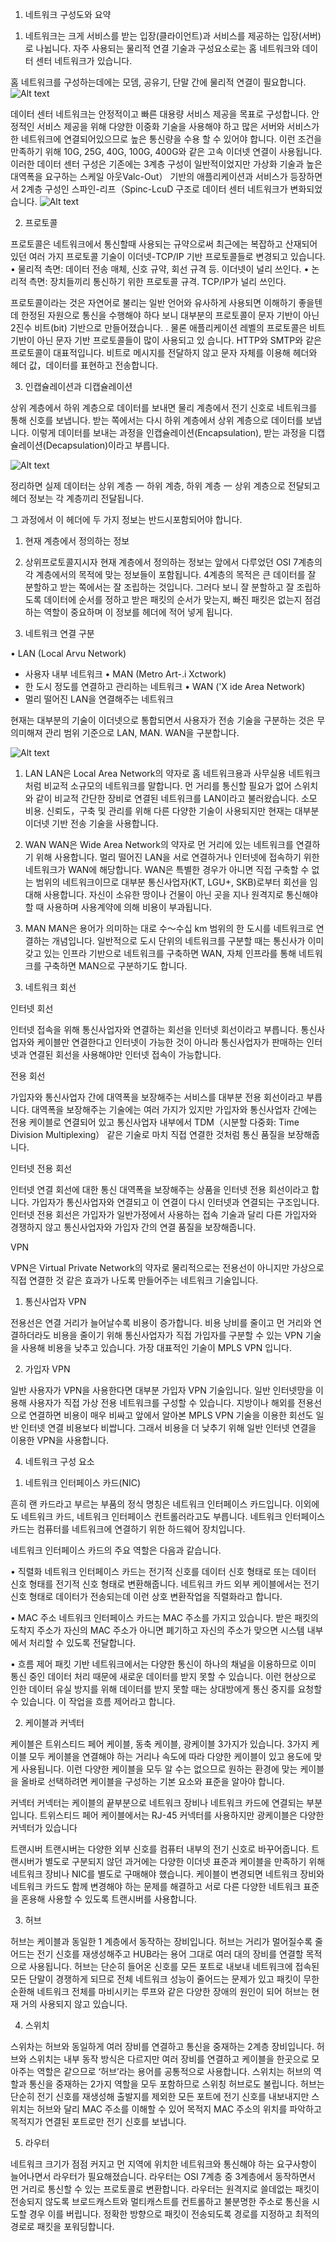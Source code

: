 1. 네트워크 구성도와 요약

1) 네트워크는 크게 서비스를 받는 입장(클라이언트)과 서비스를 제공하는 입장(서버)로 나뉩니다. 자주 사용되는 물리적 연결 기술과 구성요소로는
홈 네트워크와 데이터 센터 네트워크가 있습니다.

홈 네트워크를 구성하는데에는 모뎀, 공유기, 단말 간에 물리적 연결이 필요합니다.
![Alt text](<홈 네트워크 구성도-1.PNG>)

데이터 센터 네트워크는 안정적이고 빠른 대용량 서비스 제공을 목표로 구성합니다. 안정적인 서비스 제공을 위해 다양한 이중화 기술을 사용해야 하고 많은 서버와 서비스가 한 네트워크에 연결되어있으므로 높은 통신량을 수용 할 수 있어야 합니다. 이런 조건을 만족하기 위해 10G, 25G, 40G, 100G, 400G와 같은 고속 이더넷 연결이 사용됩니다. 이러한 데이터 센터 구성은 기존에는 3계층 구성이 일반적이었지만 가상화 기술과 높은 대역폭을 요구하는 스케일 아웃Valc-Out） 기반의 애플리케이션과 서비스가 등장하면서 2계층 구성인 스파인-리프（Spinc-LcuD 구조로 데이터 센터 네트워크가 변화되었습니다.
![Alt text](image.png)


2) 프로토콜

프로토콜은 네트워크에서 통신할때 사용되는 규약으로써 최근에는 복잡하고 산재되어 있던 여러 가지 프로토콜 기술이 이더넷-TCP/IP 기반 프로토콜들로 변경되고 있습니다.
• 물리적 측면: 데이터 전송 매체, 신호 규약, 회선 규격 등. 이더넷이 널리 쓰인다.
• 논리적 측면: 장치들끼리 통신하기 위한 프로토콜 규격. TCP/IP가 널리 쓰인다.

프로토콜이라는 것은 자연어로 불리는 일반 언어와 유사하게 사용되면 이해하기 좋을텐데 한정된 자원으로 통신을 수행해야 하다 보니 대부분의 프로토콜이 문자 기반이 아닌 2진수 비트(bit) 기반으로 만들어졌습니다. . 물론 애플리케이션 레벨의 프로토콜은 비트 기반이 아닌 문자 기반 프로토콜들이 많이 사용되고 있
습니다. HTTP와 SMTP와 같은 프로토콜이 대표적입니다. 비트로 메시지를 전달하지 않고 문자 자체를 이용해 헤더와 헤더 값，데이터를 표현하고 전송합니다.

3) 인캡슐레이션과 디캡슐레이션

상위 계층에서 하위 계층으로 데이터를 보내면 물리 계층에서 전기 신호로 네트워크를 통해 신호를 보냅니다. 받는 쪽에서는 다시 하위 계층에서 상위 계층으로 데이터를 보냅니다. 이렇게 데이터를 보내는 과정을 인캡슐레이션(Encapsulation), 받는 과정을 디캡슐레이션(Decapsulation)이라고 부릅니다.

![Alt text](image-1.png)

정리하면 실제 데이터는 상위 계층 一 하위 계층, 하위 계층 一 상위 계층으로 전달되고 헤더 정보는 각 계층끼리 전달됩니다.

그 과정에서 이 헤더에 두 가지 정보는 반드시포함되어야 합니다.
1. 현재 계층에서 정의하는 정보
2. 상위프로토콜지시자
현재 계층에서 정의하는 정보는 앞에서 다루었던 OSI 7계층의 각 계층에서의 목적에 맞는 정보들이 포함됩니다. 4계층의 목적은 큰 데이터를 잘 분할하고 받는 쪽에서는 잘 조립하는 것입니다. 그러다 보니 잘 분할하고 잘 조립하도록 데이터에 순서를 정하고 받은 패킷의 순서가 맞는지, 빠진 패킷은 없는지 점검하는 역할이 중요하며 이 정보를 헤더에 적어 넣게 됩니다.






2. 네트워크 연결 구분

• LAN (Local Arvu Network)
- 사용자 내부 네트워크
• MAN (Metro Art-.i Xctwork)
- 한 도시 정도를 연결하고 관리하는 네트워크
• WAN ('X ide Area Network)
- 멀리 떨어진 LAN을 연결해주는 네트워크

현재는 대부분의 기술이 이더넷으로 통합되면서 사용자가 전송 기술을 구분하는 것은 무의미해져 관리 범위 기준으로 LAN, MAN. WAN을 구분합니다.

![Alt text](image-2.png)

1) LAN
LAN은 Local Area Network의 약자로 홈 네트워크용과 사무실용 네트워크처럼 비교적 소규모의 네트워크를 말합니다. 먼 거리를 통신할 필요가 없어 스위치와 같이 비교적 간단한 장비로 연결된 네트워크를 LAN이라고 불러왔습니다. 소모 비용. 신뢰도，구축 및 관리를 위해 다른 다양한 기술이 사용되지만 현재는 대부분 이더넷 기반 전송 기술을 사용합니다.

2) WAN
WAN은 Wide Area Network의 약자로 먼 거리에 있는 네트워크를 연결하기 위해 사용합니다. 멀리 떨어진 LAN을 서로 연결하거나 인터넷에 접속하기 위한 네트워크가 WAN에 해당합니다. WAN은 특별한 경우가 아니면 직접 구축할 수 없는 범위의 네트워크이므로 대부분 통신사업자(KT, LGU+, SKB)로부터 회선을 임대해 사용합니다. 자신이 소유한 땅이나 건물이 아닌 곳을 지나 원격지로 통신해야 할 때 사용하며 사용계약에 의해 비용이 부과됩니다.

3) MAN
MAN은 용어가 의미하는 대로 수〜수십 km 범위의 한 도시를 네트워크로 연결하는 개념입니다. 일반적으로 도시 단위의 네트워크를 구분할 때는 통신사가 이미 갖고 있는 인프라 기반으로 네트워크를 구축하면 WAN, 자체 인프라를 통해 네트워크를 구축하면 MAN으로 구분하기도 합니다.






3. 네트워크 회선

인터넷 회선

인터넷 접속을 위해 통신사업자와 연결하는 회선을 인터넷 회선이라고 부릅니다. 통신사업자와 케이블만 연결한다고 인터넷이 가능한 것이 아니라 통신사업자가 판매하는 인터넷과 연결된 회선을 사용해야만 인터넷 접속이 가능합니다. 

전용 회선

가입자와 통신사업자 간에 대역폭을 보장해주는 서비스를 대부분 전용 회선이라고 부릅니다. 대역폭을 보장해주는 기술에는 여러 가지가 있지만 가입자와 통신사업자 간에는 전용 케이블로 연결되어 있고 통신사업자 내부에서 TDM（시분할 다중화: Time Division Multiplexing） 같은 기술로 마치 직접 연결한 것처럼 통신 품질을 보장해줍니다.

인터넷 전용 회선

인터넷 연결 회선에 대한 통신 대역폭을 보장해주는 상품을 인터넷 전용 회선이라고 합니다. 가입자가 통신사업자와 연결되고 이 연결이 다시 인터넷과 연결되는 구조입니다. 인터넷 전용 회선은 가입자가 일반가정에서 사용하는 접속 기술과 달리 다른 가입자와 경쟁하지 않고 통신사업자와 가입자 간의 연결 품질을 보장해줍니다.

VPN

VPN은 Virtual Private Network의 약자로 물리적으로는 전용선이 아니지만 가상으로 직접 연결한 것 같은 효과가 나도록 만들어주는 네트워크 기술입니다.

1) 통신사업자 VPN

전용선은 연결 거리가 늘어날수록 비용이 증가합니다. 비용 낭비를 줄이고 먼 거리와 연결하더라도 비용을 줄이기 위해 통신사업자가 직접 가입자를 구분할 수 있는 VPN 기술을 사용해 비용을 낮추고 있습니다. 가장 대표적인 기술이 MPLS VPN 입니다.


2) 가입자 VPN

일반 사용자가 VPN을 사용한다면 대부분 가입자 VPN 기술입니다. 일반 인터넷망을 이용해 사용자가 직접 가상 전용 네트워크를 구성할 수 있습니다. 지방이나 해외를 전용선으로 연결하면 비용이 매우 비싸고 앞에서 알아본 MPLS VPN 기술을 이용한 회선도 일반 인터넷 연결 비용보다 비쌉니다. 그래서 비용을 더 낮추기 위해 일반 인터넷 연결을 이용한 VPN을 사용합니다.






4. 네트워크 구성 요소


1) 네트워크 인터페이스 카드(NIC)

흔히 랜 카드라고 부르는 부품의 정식 명칭은 네트워크 인터페이스 카드입니다. 이외에도 네트워크 카드, 네트워크 인터페이스 컨트롤러라고도 부릅니다. 네트워크 인터페이스 카드는 컴퓨터를 네트워크에 연결하기 위한 하드웨어 장치입니다.

네트워크 인터페이스 카드의 주요 역할은 다음과 같습니다.

• 직렬화
네트워크 인터페이스 카드는 전기적 신호를 데이터 신호 형태로 또는 데이터 신호 형태를 전기적 신호 형태로 변환해줍니다. 네트워크 카드 외부 케이블에서는 전기 신호 형태로 데이터가 전송되는데 이런 상호 변환작업을 직렬화라고 합니다.

• MAC 주소
네트워크 인터페이스 카드는 MAC 주소를 가지고 있습니다. 받은 패킷의 도착지 주소가 자신의 MAC 주소가 아니면 폐기하고 자신의 주소가 맞으면 시스템 내부에서 처리할 수 있도록 전달합니다.

• 흐름 제어
패킷 기반 네트워크에서는 다양한 통신이 하나의 채널을 이용하므로 이미 통신 중인 데이터 처리 때문에 새로운 데이터를 받지 못할 수 있습니다. 이런 현상으로 인한 데이터 유실 방지를 위해 데이터를 받지 못할 때는 상대방에게 통신 중지를 요청할 수 있습니다. 이 작업을 흐름 제어라고 합니다.

2) 케이블과 커넥터

케이블은 트위스티드 페어 케이블, 동축 케이블, 광케이블 3가지가 있습니다.
3가지 케이블 모두 케이블을 연결해야 하는 거리나 속도에 따라 다양한 케이블이 있고 용도에 맞게 사용됩니다. 이런 다양한 케이블을 모두 알 수는 없으므로 원하는 환경에 맞는 케이블을 올바로 선택하려면 케이블을 구성하는 기본 요소와 표준을 알아야 합니다.

커넥터
커넥터는 케이블의 끝부분으로 네트워크 장비나 네트워크 카드에 연결되는 부분입니다. 트위스티드 페어 케이블에서는 RJ-45 커넥터를 사용하지만 광케이블은 다양한 커넥터가 있습니다

트랜시버
트랜시버는 다양한 외부 신호를 컴퓨터 내부의 전기 신호로 바꾸어줍니다. 트랜시버가 별도로 구분되지 않던 과거에는 다양한 이더넷 표준과 케이블을 만족하기 위해 네트워크 장비나 NIC를 별도로 구매해야 했습니다. 케이블이 변경되면 네트워크 장비와 네트워크 카드도 함께 변경해야 하는 문제를 해결하고 서로 다른 다양한 네트워크 표준을 혼용해 사용할 수 있도록 트랜시버를 사용합니다.


3) 허브

허브는 케이블과 동일한 1 계층에서 동작하는 장비입니다. 허브는 거리가 멀어질수록 줄어드는 전기 신호를 재생성해주고 HUB라는 용어 그대로 여러 대의 장비를 연결할 목적으로 사용됩니다. 허브는 단순히 들어온 신호를 모든 포트로 내보내 네트워크에 접속된 모든 단말이 경쟁하게 되므로 전체 네트워크 성능이 줄어드는 문제가 있고 패킷이 무한 순환해 네트워크 전체를 마비시키는 루프와 같은 다양한 장애의 원인이 되어 허브는 현재 거의 사용되지 않고 있습니다.


4) 스위치

스위차는 허브와 동일하게 여러 장비를 연결하고 통신을 중재하는 2계층 장비입니다. 허브와 스위치는 내부 동작 방식은 다르지만 여러 장비를 연결하고 케이블을 한곳으로 모아주는 역할은 같으므로 ‘허브’라는 용어를 공통적으로 사용합니다. 스위치는 허브의 역할과 통신을 중재하는 2가지 역할을 모두 포함하므로 스위칭 허브로도 불립니다. 허브는 단순히 전기 신호를 재생성해 출발지를 제외한 모든 포트에 전기 신호를 내보내지만 스위치는 허브와 달리 MAC 주소를 이해할 수 있어 목적지 MAC 주소의 위치를 파악하고 목적지가 연결된 포트로만 전기 신호를 보냅니다.

5) 라우터

네트워크 크기가 점점 커지고 먼 지역에 위치한 네트워크와 통신해야 하는 요구사항이 늘어나면서 라우터가 필요해졌습니다. 라우터는 OSI 7계층 중 3계층에서 동작하면서 먼 거리로 통신할 수 있는 프로토콜로 변환합니다. 라우터는 원격지로 쓸데없는 패킷이 전송되지 않도록 브로드캐스트와 멀티캐스트를 컨트롤하고
불분명한 주소로 통신을 시도할 경우 이를 버립니다. 정확한 방향으로 패킷이 전송되도록 경로를 지정하고 최적의 경로로 패킷을 포워딩합니다.
